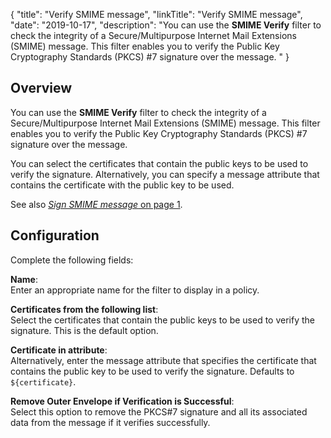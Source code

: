 {
    "title": "Verify SMIME message",
    "linkTitle": "Verify SMIME message",
    "date": "2019-10-17",
    "description": "You can use the **SMIME Verify** filter to check the integrity of a Secure/Multipurpose Internet Mail Extensions (SMIME) message. This filter enables you to verify the Public Key Cryptography Standards (PKCS) #7 signature over the message. "
}

Overview
--------

You can use the **SMIME Verify**
filter to check the integrity of a Secure/Multipurpose Internet Mail Extensions (SMIME) message. This filter enables you to verify the Public Key Cryptography Standards (PKCS) #7 signature over the message.

You can select the certificates that contain the public keys to be used to verify the signature. Alternatively, you can specify a message attribute that contains the certificate with the public key to be used.

See also [*Sign SMIME message* on page 1](integrity_smime_sign.htm).


Configuration
-------------

Complete the following fields:

**Name**:\
Enter an appropriate name for the filter to display in a policy.

**Certificates from the following list**:\
Select the certificates that contain the public keys to be used to verify the signature. This is the default option.

**Certificate in attribute**:\
Alternatively, enter the message attribute that specifies the certificate that contains the public key to be used to verify the signature. Defaults to `${certificate}`.

**Remove Outer Envelope if Verification is Successful**:\
Select this option to remove the PKCS#7 signature and all its associated data from the message if it verifies successfully.

